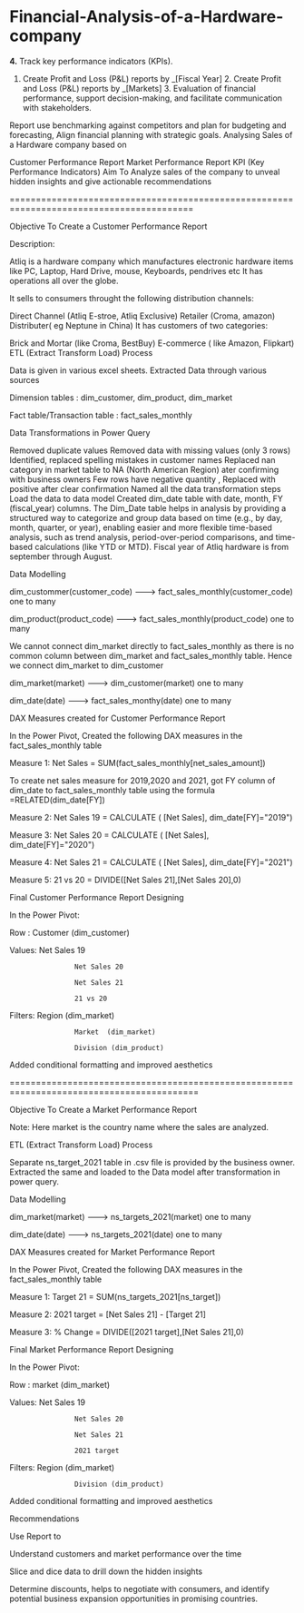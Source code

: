 # Financial-Analysis-of-a-Hardware-company


**4.** Track key performance indicators (KPIs).


1. Create Profit and Loss (P&L) reports by _[Fiscal Year] 2. Create Profit and Loss (P&L) reports by _[Markets] 3. Evaluation of financial performance, support decision-making, and facilitate communication with stakeholders.

Report use benchmarking against competitors and plan for budgeting and forecasting, Align financial planning with strategic goals.
Analysing Sales of a Hardware company based on

Customer Performance Report
Market Performance Report
KPI (Key Performance Indicators)
Aim To Analyze sales of the company to unveal hidden insights and give actionable recommendations

=========================================================================================

Objective To Create a Customer Performance Report

Description:

Atliq is a hardware company which manufactures electronic hardware items like PC, Laptop, Hard Drive, mouse, Keyboards, pendrives etc It has operations all over the globe.

It sells to consumers throught the following distribution channels:

Direct Channel (Atliq E-stroe, Atliq Exclusive)
Retailer (Croma, amazon)
Distributer( eg Neptune in China)
It has customers of two categories:

Brick and Mortar (like Croma, BestBuy)
E-commerce ( like Amazon, Flipkart)
ETL (Extract Transform Load) Process

Data is given in various excel sheets. Extracted Data through various sources

Dimension tables : dim_customer, dim_product, dim_market

Fact table/Transaction table : fact_sales_monthly

Data Transformations in Power Query

Removed duplicate values
Removed data with missing values (only 3 rows)
Identified, replaced spelling mistakes in customer names
Replaced nan category in market table to NA (North American Region) ater confirming with business owners
Few rows have negative quantity , Replaced with positive after clear confirmation
Named all the data transformation steps
Load the data to data model
Created dim_date table with date, month, FY (fiscal_year) columns.
The Dim_Date table helps in analysis by providing a structured way to categorize and group data based on time (e.g., by day, month, quarter, or year), enabling easier and more flexible time-based analysis, such as trend analysis, period-over-period comparisons, and time-based calculations (like YTD or MTD). Fiscal year of Atliq hardware is from september through August.

Data Modelling

dim_custommer(customer_code) ---> fact_sales_monthly(customer_code) one to many

dim_product(product_code) ---> fact_sales_monthly(product_code) one to many

We cannot connect dim_market directly to fact_sales_monthly as there is no common column between dim_market and fact_sales_monthly table. Hence we connect dim_market to dim_customer

dim_market(market) ---> dim_customer(market) one to many

dim_date(date) ---> fact_sales_monthy(date) one to many

DAX Measures created for Customer Performance Report

In the Power Pivot, Created the following DAX measures in the fact_sales_monthly table

Measure 1: Net Sales = SUM(fact_sales_monthly[net_sales_amount])

To create net sales measure for 2019,2020 and 2021, got FY column of dim_date to fact_sales_monthly table using the formula =RELATED(dim_date[FY])

Measure 2: Net Sales 19 = CALCULATE ( [Net Sales], dim_date[FY]="2019")

Measure 3: Net Sales 20 = CALCULATE ( [Net Sales], dim_date[FY]="2020")

Measure 4: Net Sales 21 = CALCULATE ( [Net Sales], dim_date[FY]="2021")

Measure 5: 21 vs 20 = DIVIDE([Net Sales 21],[Net Sales 20],0)

Final Customer Performance Report Designing

In the Power Pivot:

Row : Customer (dim_customer)

Values: Net Sales 19

                    Net Sales 20
      
                    Net Sales 21

                    21 vs 20
Filters: Region (dim_market)

                    Market  (dim_market)
      
                    Division (dim_product)
Added conditional formatting and improved aesthetics

==========================================================================================

Objective To Create a Market Performance Report

Note: Here market is the country name where the sales are analyzed.

ETL (Extract Transform Load) Process

Separate ns_target_2021 table in .csv file is provided by the business owner. Extracted the same and loaded to the Data model after transformation in power query.

Data Modelling

dim_market(market) ---> ns_targets_2021(market) one to many

dim_date(date) ---> ns_targets_2021(date) one to many

DAX Measures created for Market Performance Report

In the Power Pivot, Created the following DAX measures in the fact_sales_monthly table

Measure 1: Target 21 = SUM(ns_targets_2021[ns_target])

Measure 2: 2021 target = [Net Sales 21] - [Target 21]

Measure 3: % Change = DIVIDE([2021 target],[Net Sales 21],0)

Final Market Performance Report Designing

In the Power Pivot:

Row : market (dim_market)

Values: Net Sales 19

                    Net Sales 20
      
                    Net Sales 21

                    2021 target
Filters: Region (dim_market)

                    Division (dim_product)
Added conditional formatting and improved aesthetics

Recommendations

Use Report to

Understand customers and market performance over the time

Slice and dice data to drill down the hidden insights

Determine discounts, helps to negotiate with consumers, and identify potential business expansion opportunities in promising countries.
